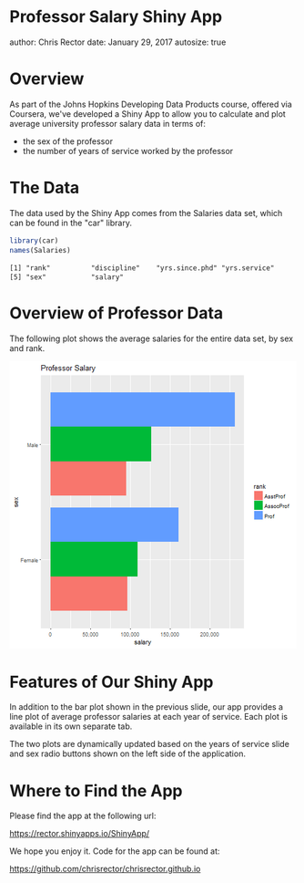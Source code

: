 Professor Salary Shiny App
========================================================
author: Chris Rector
date: January 29, 2017
autosize: true

Overview
========================================================

As part of the Johns Hopkins Developing Data Products course, offered via Coursera, we've developed a Shiny App to allow you to calculate and plot average university professor salary data in terms of:

- the sex of the professor
- the number of years of service worked by the professor

The Data
========================================================
The data used by the Shiny App comes from the Salaries data set, which can be found in the "car" library.


```r
library(car)
names(Salaries)
```

```
[1] "rank"          "discipline"    "yrs.since.phd" "yrs.service"  
[5] "sex"           "salary"       
```

Overview of Professor Data
========================================================

The following plot shows the average salaries for the entire data set, by sex and rank.

![plot of chunk unnamed-chunk-2](shiny_app-figure/unnamed-chunk-2-1.png)

Features of Our Shiny App
========================================================

In addition to the bar plot shown in the previous slide, our app provides a line plot of average professor salaries at each year of service. Each plot is available in its own separate tab.

The two plots are dynamically updated based on the years of service slide and sex radio buttons shown on the left side of the application.

Where to Find the App
========================================================

Please find the app at the following url:

https://rector.shinyapps.io/ShinyApp/

We hope you enjoy it. Code for the app can be found at:

https://github.com/chrisrector/chrisrector.github.io

